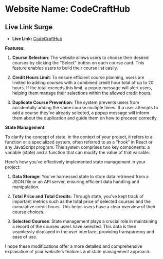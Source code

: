 
# Website Name: CodeCraftHub

## Live Link Surge
- **Live Link:** [CodeCraftHub](https://assignment-seven-github-m.surge.sh/)

**Features**:

1. **Course Selection**: The website allows users to choose their desired courses by clicking the "Select" button on each course card. This feature enables users to build their course list easily.

2. **Credit Hours Limit**: To ensure efficient course planning, users are limited to adding courses with a combined credit hour total of up to 20 hours. If the total exceeds this limit, a popup message will alert users, helping them manage their selections within the allowed credit hours.

3. **Duplicate Course Prevention**: The system prevents users from accidentally adding the same course multiple times. If a user attempts to add a course they've already selected, a popup message will inform them about the duplication and guide them on how to proceed correctly.

**State Management**:

To clarify the concept of state, in the context of your project, it refers to a function or a specialized system, often referred to as a "hook" in React or any JavaScript program. This system comprises two key components: a variable (state) and a function that can modify the value of that variable.

Here's how you've effectively implemented state management in your project:

1. **Data Storage**: You've harnessed state to store data retrieved from a JSON file or an API server, ensuring efficient data handling and manipulation.

2. **Total Price and Total Credits**: Through state, you've kept track of important metrics such as the total price of selected courses and the cumulative credit hours. This helps users have a clear overview of their course choices.

3. **Selected Courses**: State management plays a crucial role in maintaining a record of the courses users have selected. This data is then seamlessly displayed in the user interface, providing transparency and ease of use.

I hope these modifications offer a more detailed and comprehensive explanation of your website's features and state management approach.